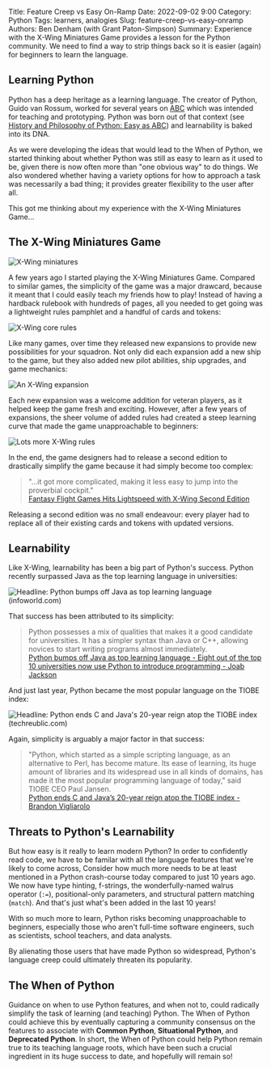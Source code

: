 Title: Feature Creep vs Easy On-Ramp
Date: 2022-09-02 9:00
Category: Python
Tags: learners, analogies
Slug: feature-creep-vs-easy-onramp
Authors: Ben Denham (with Grant Paton-Simpson)
Summary: Experience with the X-Wing Miniatures Game provides a lesson for the Python community.
         We need to find a way to strip things back so it is easier (again) for beginners to learn the language.

Learning Python
---------------

Python has a deep heritage as a learning language.  The creator of
Python, Guido van Rossum, worked for several years on
[ABC](https://en.wikipedia.org/wiki/ABC_(programming_language)) which
was intended for teaching and prototyping.  Python was born out of
that context (see [History and Philosophy of Python: Easy as
ABC](https://python-course.eu/python-tutorial/history-and-philosophy-of-python.php))
and learnability is baked into its DNA.

As we were developing the ideas that would lead to the When of Python,
we started thinking about whether Python was still as easy to learn as
it used to be, given there is now often more than "one obvious way" to
do things. We also wondered whether having a variety options for how
to approach a task was necessarily a bad thing; it provides greater
flexibility to the user after all.

This got me thinking about my experience with the X-Wing Miniatures Game...

The X-Wing Miniatures Game
--------------------------

![X-Wing miniatures](images/xwing.jpg)

A few years ago I started playing the X-Wing Miniatures Game. Compared
to similar games, the simplicity of the game was a major drawcard,
because it meant that I could easily teach my friends how to play!
Instead of having a hardback rulebook with hundreds of pages, all you
needed to get going was a lightweight rules pamphlet and a handful of
cards and tokens:

![X-Wing core rules](images/xwing-core.jpg)

Like many games, over time they released new expansions to provide new
possibilities for your squadron. Not only did each expansion add a new
ship to the game, but they also added new pilot abilities, ship
upgrades, and game mechanics:

![An X-Wing expansion](images/xwing-expansion.jpg)

Each new expansion was a welcome addition for veteran players, as it
helped keep the game fresh and exciting. However, after a few years of
expansions, the sheer volume of added rules had created a steep
learning curve that made the game unapproachable to beginners:

![Lots more X-Wing rules](images/xwing-all.png)

In the end, the game designers had to release a second edition to
drastically simplify the game because it had simply become too
complex:

> "...it got more complicated, making it less easy to jump into the proverbial cockpit."
>  <br>[Fantasy Flight Games Hits Lightspeed with X-Wing Second Edition](https://www.starwars.com/news/x-wing-second-edition)

Releasing a second edition was no small endeavour: every player had to
replace all of their existing cards and tokens with updated versions.

Learnability
------------

Like X-Wing, learnability has been a big part of Python's
success. Python recently surpassed Java as the top learning language
in universities:

![Headline: Python bumps off Java as top learning language (infoworld.com)](images/universities-headline.png)

That success has been attributed to its simplicity:

> Python possesses a mix of qualities that makes it a good candidate for universities. It has a simpler syntax than Java or C++, allowing novices to start writing programs almost immediately.
> <br>[Python bumps off Java as top learning language - Eight out of the top 10 universities now use Python to introduce programming - Joab Jackson](https://www.infoworld.com/article/2452940/python-bumps-off-java-as-top-learning-language.html)

And just last year, Python became the most popular language on the
TIOBE index:

![Headline: Python ends C and Java's 20-year reign atop the TIOBE index (techreublic.com)](images/tiobe-headline.png)

Again, simplicity is arguably a major factor in that
success:

> "Python, which started as a simple scripting language, as an alternative to Perl, has become mature. Its ease of learning, its huge amount of libraries and its widespread use in all kinds of domains, has made it the most popular programming language of today," said TIOBE CEO Paul Jansen.
> <br>[Python ends C and Java’s 20-year reign atop the TIOBE index - Brandon Vigliarolo](https://www.techrepublic.com/article/python-ends-c-and-javas-20-year-reign-atop-the-tiobe-index/)

Threats to Python's Learnability
--------------------------------

But how easy is it really to learn modern Python?  In order to
confidently read code, we have to be familar with all the language
features that we're likely to come across, Consider how much more
needs to be at least mentioned in a Python crash-course today compared
to just 10 years ago. We now have type hinting, f-strings, the
wonderfully-named walrus operator (`:=`), positional-only parameters,
and structural pattern matching (`match`). And that's just what's been
added in the last 10 years!

With so much more to learn, Python risks becoming unapproachable to
beginners, especially those who aren't full-time software engineers,
such as scientists, school teachers, and data analysts.

By alienating those users that have made Python so widespread,
Python's language creep could ultimately threaten its popularity.

The When of Python
------------------

Guidance on when to use Python features, and when not to, could
radically simplify the task of learning (and teaching) Python. The
When of Python could achieve this by eventually capturing a community
consensus on the features to associate with **Common Python**,
**Situational Python**, and **Deprecated Python**. In short, the When
of Python could help Python remain true to its teaching language
roots, which have been such a crucial ingredient in its huge success
to date, and hopefully will remain so!

